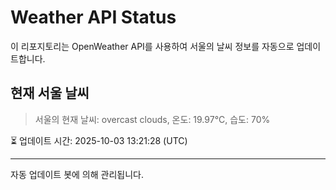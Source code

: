 
# Weather API Status

이 리포지토리는 OpenWeather API를 사용하여 서울의 날씨 정보를 자동으로 업데이트합니다.

## 현재 서울 날씨
> 서울의 현재 날씨: overcast clouds, 온도: 19.97°C, 습도: 70%

⏳ 업데이트 시간: 2025-10-03 13:21:28 (UTC)

---
자동 업데이트 봇에 의해 관리됩니다.
